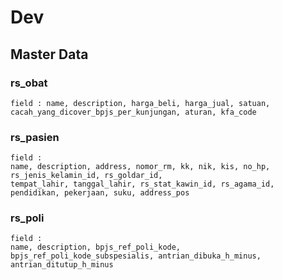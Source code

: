 # Dev 

## Master Data

### rs_obat
```
field : name, description, harga_beli, harga_jual, satuan, cacah_yang_dicover_bpjs_per_kunjungan, aturan, kfa_code
```

### rs_pasien
```
field : 
name, description, address, nomor_rm, kk, nik, kis, no_hp, rs_jenis_kelamin_id, rs_goldar_id, 
tempat_lahir, tanggal_lahir, rs_stat_kawin_id, rs_agama_id, pendidikan, pekerjaan, suku, address_pos
```
### rs_poli
```
field : 
name, description, bpjs_ref_poli_kode, bpjs_ref_poli_kode_subspesialis, antrian_dibuka_h_minus, antrian_ditutup_h_minus
```